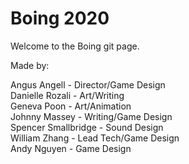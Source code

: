 # Boing 2020

Welcome to the Boing git page.

Made by: 

Angus Angell - Director/Game Design  
Danielle Rozali - Art/Writing  
Geneva Poon - Art/Animation  
Johnny Massey - Writing/Game Design  
Spencer Smallbridge - Sound Design  
William Zhang - Lead Tech/Game Design  
Andy Nguyen - Game Design  